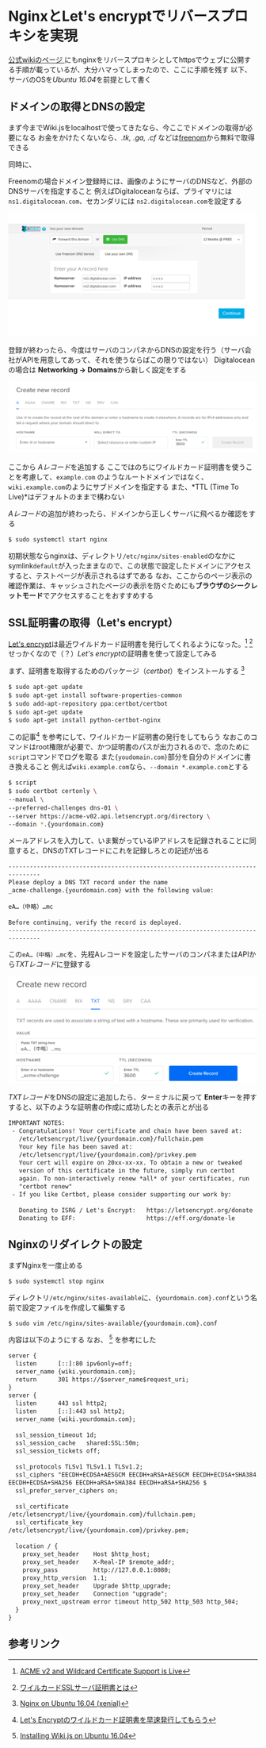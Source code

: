 <!-- TITLE: Wiki.jsをNginxをリバースプロキシにしてhttps化 -->
<!-- SUBTITLE: ワイルドカード証明書ってちょっとかゆいところに手が届かなくありません？-->

# NginxとLet's encryptでリバースプロキシを実現

[公式wikiのページ ](https://docs.requarks.io/wiki/admin-guide/setup-nginx)にもnginxをリバースプロキシとしてhttpsでウェブに公開する手順が載っているが、大分ハマってしまったので、ここに手順を残す
以下、サーバのOSを*Ubuntu 16.04*を前提として書く

## ドメインの取得とDNSの設定

まず今までWiki.jsをlocalhostで使ってきたなら、今ここでドメインの取得が必要になる
お金をかけたくないなら、*.tk, .ga, .cf* などは[freenom](https://www.freenom.com/en/index.html)から無料で取得できる

同時に、

Freenomの場合ドメイン登録時には、画像のようにサーバのDNSなど、外部のDNSサーバを指定すること
例えばDigitaloceanならば、プライマリには `ns1.digitalocean.com`、セカンダリには `ns2.digitalocean.com`を設定する

![Freenom](/uploads/img/freenom.png "Freenom")

登録が終わったら、今度はサーバのコンパネからDNSの設定を行う（サーバ会社がAPIを用意してあって、それを使うならばこの限りではない）
Digitaloceanの場合は **Networking &rarr; Domains**から新しく設定をする

![Digitalocean 01](/uploads/img/Digitalocean01.png "Digitalocean 01")

ここから *Aレコード*を追加する
ここではのちにワイルドカード証明書を使うことを考慮して、`example.com` のようなルートドメインではなく、`wiki.example.com`のようにサブドメインを指定する
また、*TTL (Time To Live)*はデフォルトのままで構わない

*Aレコード*の追加が終わったら、ドメインから正しくサーバに飛べるか確認をする

```sh
$ sudo systemctl start nginx 
```

初期状態ならnginxは、ディレクトリ`/etc/nginx/sites-enabled`のなかにsymlink`default`が入ったままなので、この状態で設定したドメインにアクセスすると、テストページが表示されるはずである
なお、ここからのページ表示の確認作業は、キャッシュされたページの表示を防ぐためにも**ブラウザのシークレットモード**でアクセスすることをおすすめする

## SSL証明書の取得（Let's encrypt）

[Let's encrypt](https://letsencrypt.org/)は最近ワイルドカード証明書を発行してくれるようになった。[^100] [^101]
せっかくなので（？）*Let's encrypt*の証明書を使って設定してみる

まず、証明書を取得するためのパッケージ（*certbot*）をインストールする [^150]

```sh
$ sudo apt-get update
$ sudo apt-get install software-properties-common
$ sudo add-apt-repository ppa:certbot/certbot
$ sudo apt-get update
$ sudo apt-get install python-certbot-nginx 
```


この記事[^200] を参考にして、ワイルドカード証明書の発行をしてもらう
なおこのコマンドはroot権限が必要で、かつ証明書のパスが出力されるので、念のために`script`コマンドでログを取る
また`{youdomain.com}`部分を自分のドメインに書き換えること
例えば`wiki.example.com`なら、`--domain *.example.com`とする

```sh 
$ script
$ sudo certbot certonly \
--manual \
--preferred-challenges dns-01 \
--server https://acme-v02.api.letsencrypt.org/directory \
--domain *.{yourdomain.com}
```

メールアドレスを入力して、いま繋がっているIPアドレスを記録されることに同意すると、DNSのTXTレコードにこれを記録しろとの記述が出る

```
-------------------------------------------------------------------------------
Please deploy a DNS TXT record under the name
_acme-challenge.{yourdomain.com} with the following value:

eA…（中略）…mc

Before continuing, verify the record is deployed.
-------------------------------------------------------------------------------
```

この`eA…（中略）…mc`を、先程Aレコードを設定したサーバのコンパネまたはAPIから*TXTレコード*に登録する

![Acme Challenge](/uploads/img/acme_challenge.png "Acme Challenge")

*TXTレコード*をDNSの設定に追加したら、ターミナルに戻って **Enter**キーを押す
すると、以下のような証明書の作成に成功したとの表示とが出る

```
IMPORTANT NOTES:
 - Congratulations! Your certificate and chain have been saved at:
   /etc/letsencrypt/live/{yourdomain.com}/fullchain.pem
   Your key file has been saved at:
   /etc/letsencrypt/live/{yourdomain.com}/privkey.pem
   Your cert will expire on 20xx-xx-xx. To obtain a new or tweaked
   version of this certificate in the future, simply run certbot
   again. To non-interactively renew *all* of your certificates, run
   "certbot renew"
 - If you like Certbot, please consider supporting our work by:

   Donating to ISRG / Let's Encrypt:   https://letsencrypt.org/donate
   Donating to EFF:                    https://eff.org/donate-le
```

## Nginxのリダイレクトの設定

まずNginxを一度止める

```sh
$ sudo systemctl stop nginx
```

ディレクトリ`/etc/nginx/sites-available`に、`{yourdomain.com}.conf`という名前で設定ファイルを作成して編集する

```sh
$ sudo vim /etc/nginx/sites-available/{yourdomain.com}.conf
```

内容は以下のようにする
なお、 [^300] を参考にした

```
server {
  listen      [::]:80 ipv6only=off;
  server_name {wiki.yourdomain.com};
  return      301 https://$server_name$request_uri;
}
server {
  listen      443 ssl http2;
  listen      [::]:443 ssl http2;
  server_name {wiki.yourdomain.com};

  ssl_session_timeout 1d;
  ssl_session_cache   shared:SSL:50m;
  ssl_session_tickets off;

  ssl_protocols TLSv1 TLSv1.1 TLSv1.2;
  ssl_ciphers "EECDH+ECDSA+AESGCM EECDH+aRSA+AESGCM EECDH+ECDSA+SHA384 EECDH+ECDSA+SHA256 EECDH+aRSA+SHA384 EECDH+aRSA+SHA256 $
  ssl_prefer_server_ciphers on;

  ssl_certificate     /etc/letsencrypt/live/{yourdomain.com}/fullchain.pem;
  ssl_certificate_key /etc/letsencrypt/live/{yourdomain.com}/privkey.pem;

  location / {
    proxy_set_header    Host $http_host;
    proxy_set_header    X-Real-IP $remote_addr;
    proxy_pass          http://127.0.0.1:8080;
    proxy_http_version  1.1;
    proxy_set_header    Upgrade $http_upgrade;
    proxy_set_header    Connection "upgrade";
    proxy_next_upstream error timeout http_502 http_503 http_504;
  }
}
```



## 参考リンク
[^100]: [ACME v2 and Wildcard Certificate Support is Live](https://community.letsencrypt.org/t/acme-v2-and-wildcard-certificate-support-is-live/55579)
[^101]: [ワイルカードSSLサーバ証明書とは](https://www.websecurity.symantec.com/ja/jp/theme/ssl-wildcard)
[^150]: [Nginx on Ubuntu 16.04 (xenial)](https://certbot.eff.org/lets-encrypt/ubuntuxenial-nginx)
[^200]: [Let's Encryptのワイルドカード証明書を早速発行してもらう](https://narusejun.com/archives/23/)
[^300]: [Installing Wiki.js on Ubuntu 16.04](https://www.theo-andreou.org/?p=1744)